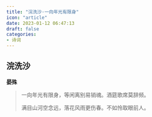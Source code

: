 ```yaml
---
title: "浣洗沙·一向年光有限身"
icon: "article"
date: 2023-01-12 06:47:13
draft: false
categories:
- 诗词
---
```


## 浣洗沙
**晏殊**

> 一向年光有限身，等闲离别易销魂。酒筵歌席莫辞频。
>
> 满目山河空念远，落花风雨更伤春。不如怜取眼前人。
